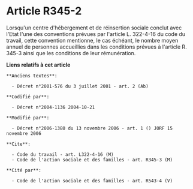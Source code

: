 # Article R345-2

Lorsqu'un centre d'hébergement et de réinsertion sociale conclut avec l'Etat l'une des conventions prévues par l'article L.
322-4-16 du code du travail, cette convention mentionne, le cas échéant, le nombre moyen annuel de personnes accueillies dans
les conditions prévues à l'article R. 345-3 ainsi que les conditions de leur rémunération.

**Liens relatifs à cet article**

	**Anciens textes**:

	  - Décret n°2001-576 du 3 juillet 2001 - art. 2 (Ab)

	**Codifié par**:

	  - Décret n°2004-1136 2004-10-21

	**Modifié par**:

	  - Décret n°2006-1380 du 13 novembre 2006 - art. 1 () JORF 15 novembre 2006

	**Cite**:

	  - Code du travail - art. L322-4-16 (M)
	  - Code de l'action sociale et des familles - art. R345-3 (M)

	**Cité par**:

	  - Code de l'action sociale et des familles - art. R543-4 (V)
